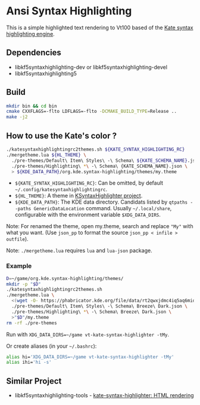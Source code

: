 # Ansi Syntax Highlighting

This is a simple highlighted text rendering to Vt100 based of the [Kate syntax highlighting engine](https://phabricator.kde.org/source/syntax-highlighting/).

## Dependencies

- libkf5syntaxhighlighting-dev or libkf5syntaxhighlighting-devel
- libkf5syntaxhighlighting5

## Build

```bash
mkdir bin && cd bin
cmake CXXFLAGS=-flto LDFLAGS=-flto -DCMAKE_BUILD_TYPE=Release ..
make -j2
```

## How to use the Kate's color ?

```bash
./katesyntaxhighlightingrc2themes.sh ${KATE_SYNTAX_HIGHLIGHTING_RC}
./mergetheme.lua ${HL_THEME} \
  ./pre-themes/Default\ Item\ Styles\ -\ Schema\ ${KATE_SCHEMA_NAME}.json \
  ./pre-themes/Highlighting\ *\ -\ Schema\ {KATE_SCHEMA_NAME}.json \
  > ${KDE_DATA_PATH}/org.kde.syntax-highlighting/themes/my.theme
```

- `${KATE_SYNTAX_HIGHLIGHTING_RC}`: Can be omitted, by default `~/.config/katesyntaxhighlightingrc`.
- `${HL_THEME}`: A theme in [KSyntaxHighlighter project](https://phabricator.kde.org/source/syntax-highlighting/browse/master/data/themes/).
- `${KDE_DATA_PATH}`: The KDE data directory. Candidats listed by `qtpaths --paths GenericDataLocation` command. Usually `~/.local/share`, configurable with the environment variable `$XDG_DATA_DIRS`.

Note: For renamed the theme, open my.theme, search and replace `"My"` with what you want. (Use `json_pp` to format the source `json_pp < infile > outfile`).

Note: `./mergetheme.lua` requires `lua` and `lua-json` package.

### Example

```bash
D=~/game/org.kde.syntax-highlighting/themes/
mkdir -p "$D"
./katesyntaxhighlightingrc2themes.sh
./mergetheme.lua \
  <(wget -O- https://phabricator.kde.org/file/data/rt2qwxjdmc4iq5aq6mid/PHID-FILE-lnzfavt566nzip4qmcsh/breeze-dark.theme) \
  ./pre-themes/Default\ Item\ Styles\ -\ Schema\ Breeze\ Dark.json \
  ./pre-themes/Highlighting\ *\ -\ Schema\ Breeze\ Dark.json \
  >"$D"/my.theme
rm -rf ./pre-themes
```

Run with `XDG_DATA_DIRS=~/game vt-kate-syntax-highlighter -tMy`.

Or create aliases (in your `~/.bashrc`):

```bash
alias hi='XDG_DATA_DIRS=~/game vt-kate-syntax-highlighter -tMy'
alias ihi='hi -s'
```

## Similar Project

- libkf5syntaxhighlighting-tools - [kate-syntax-highlighter: HTML rendering](https://phabricator.kde.org/source/syntax-highlighting/browse/master/src/cli/)
